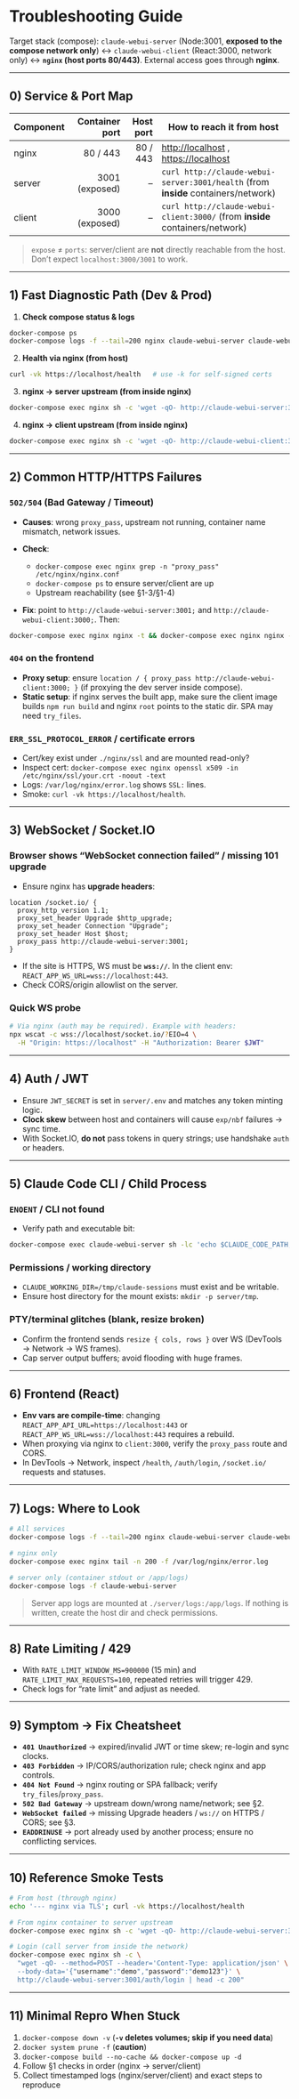 # Troubleshooting Guide

Target stack (compose): `claude-webui-server` (Node:3001, **exposed to the compose network only**) ↔ `claude-webui-client` (React:3000, network only) ↔ **`nginx` (host ports 80/443)**. External access goes through **nginx**.

---

## 0) Service & Port Map

| Component | Container port | Host port | How to reach it from host                                                          |
| --------- | -------------: | --------: | ---------------------------------------------------------------------------------- |
| nginx     |       80 / 443 |  80 / 443 | [http://localhost](http://localhost) , [https://localhost](https://localhost)      |
| server    | 3001 (exposed) |         – | `curl http://claude-webui-server:3001/health` (from **inside** containers/network) |
| client    | 3000 (exposed) |         – | `curl http://claude-webui-client:3000/` (from **inside** containers/network)       |

> `expose` ≠ `ports`: server/client are **not** directly reachable from the host. Don’t expect `localhost:3000/3001` to work.

---

## 1) Fast Diagnostic Path (Dev & Prod)

1. **Check compose status & logs**

```bash
docker-compose ps
docker-compose logs -f --tail=200 nginx claude-webui-server claude-webui-client
```

2. **Health via nginx (from host)**

```bash
curl -vk https://localhost/health   # use -k for self-signed certs
```

3. **nginx → server upstream (from inside nginx)**

```bash
docker-compose exec nginx sh -c 'wget -qO- http://claude-webui-server:3001/health || exit 1'
```

4. **nginx → client upstream (from inside nginx)**

```bash
docker-compose exec nginx sh -c 'wget -qO- http://claude-webui-client:3000/ | head -n 5'
```

---

## 2) Common HTTP/HTTPS Failures

### `502/504` (Bad Gateway / Timeout)

* **Causes**: wrong `proxy_pass`, upstream not running, container name mismatch, network issues.
* **Check**:

  * `docker-compose exec nginx grep -n "proxy_pass" /etc/nginx/nginx.conf`
  * `docker-compose ps` to ensure server/client are up
  * Upstream reachability (see §1-3/§1-4)
* **Fix**: point to `http://claude-webui-server:3001;` and `http://claude-webui-client:3000;`. Then:

```bash
docker-compose exec nginx nginx -t && docker-compose exec nginx nginx -s reload
```

### `404` on the frontend

* **Proxy setup**: ensure `location / { proxy_pass http://claude-webui-client:3000; }` (if proxying the dev server inside compose).
* **Static setup**: if nginx serves the built app, make sure the client image builds `npm run build` and nginx `root` points to the static dir. SPA may need `try_files`.

### `ERR_SSL_PROTOCOL_ERROR` / certificate errors

* Cert/key exist under `./nginx/ssl` and are mounted read-only?
* Inspect cert: `docker-compose exec nginx openssl x509 -in /etc/nginx/ssl/your.crt -noout -text`
* Logs: `/var/log/nginx/error.log` shows `SSL:` lines.
* Smoke: `curl -vk https://localhost/health`.

---

## 3) WebSocket / Socket.IO

### Browser shows “WebSocket connection failed” / missing 101 upgrade

* Ensure nginx has **upgrade headers**:

```nginx
location /socket.io/ {
  proxy_http_version 1.1;
  proxy_set_header Upgrade $http_upgrade;
  proxy_set_header Connection "Upgrade";
  proxy_set_header Host $host;
  proxy_pass http://claude-webui-server:3001;
}
```

* If the site is HTTPS, WS must be **`wss://`**. In the client env: `REACT_APP_WS_URL=wss://localhost:443`.
* Check CORS/origin allowlist on the server.

### Quick WS probe

```bash
# Via nginx (auth may be required). Example with headers:
npx wscat -c wss://localhost/socket.io/?EIO=4 \
  -H "Origin: https://localhost" -H "Authorization: Bearer $JWT"
```

---

## 4) Auth / JWT

* Ensure `JWT_SECRET` is set in `server/.env` and matches any token minting logic.
* **Clock skew** between host and containers will cause `exp/nbf` failures → sync time.
* With Socket.IO, **do not** pass tokens in query strings; use handshake `auth` or headers.

---

## 5) Claude Code CLI / Child Process

### `ENOENT` / CLI not found

* Verify path and executable bit:

```bash
docker-compose exec claude-webui-server sh -lc 'echo $CLAUDE_CODE_PATH; ls -l $CLAUDE_CODE_PATH'
```

### Permissions / working directory

* `CLAUDE_WORKING_DIR=/tmp/claude-sessions` must exist and be writable.
* Ensure host directory for the mount exists: `mkdir -p server/tmp`.

### PTY/terminal glitches (blank, resize broken)

* Confirm the frontend sends `resize { cols, rows }` over WS (DevTools → Network → WS frames).
* Cap server output buffers; avoid flooding with huge frames.

---

## 6) Frontend (React)

* **Env vars are compile-time**: changing `REACT_APP_API_URL=https://localhost:443` or `REACT_APP_WS_URL=wss://localhost:443` requires a rebuild.
* When proxying via nginx to `client:3000`, verify the `proxy_pass` route and CORS.
* In DevTools → Network, inspect `/health`, `/auth/login`, `/socket.io/` requests and statuses.

---

## 7) Logs: Where to Look

```bash
# All services
docker-compose logs -f --tail=200 nginx claude-webui-server claude-webui-client

# nginx only
docker-compose exec nginx tail -n 200 -f /var/log/nginx/error.log

# server only (container stdout or /app/logs)
docker-compose logs -f claude-webui-server
```

> Server app logs are mounted at `./server/logs:/app/logs`. If nothing is written, create the host dir and check permissions.

---

## 8) Rate Limiting / 429

* With `RATE_LIMIT_WINDOW_MS=900000` (15 min) and `RATE_LIMIT_MAX_REQUESTS=100`, repeated retries will trigger 429.
* Check logs for “rate limit” and adjust as needed.

---

## 9) Symptom → Fix Cheatsheet

* **`401 Unauthorized`** → expired/invalid JWT or time skew; re-login and sync clocks.
* **`403 Forbidden`** → IP/CORS/authorization rule; check nginx and app controls.
* **`404 Not Found`** → nginx routing or SPA fallback; verify `try_files`/`proxy_pass`.
* **`502 Bad Gateway`** → upstream down/wrong name/network; see §2.
* **`WebSocket failed`** → missing Upgrade headers / `ws://` on HTTPS / CORS; see §3.
* **`EADDRINUSE`** → port already used by another process; ensure no conflicting services.

---

## 10) Reference Smoke Tests

```bash
# From host (through nginx)
echo '--- nginx via TLS'; curl -vk https://localhost/health

# From nginx container to server upstream
docker-compose exec nginx sh -c 'wget -qO- http://claude-webui-server:3001/health && echo OK'

# Login (call server from inside the network)
docker-compose exec nginx sh -c \
  "wget -qO- --method=POST --header='Content-Type: application/json' \
  --body-data='{"username":"demo","password":"demo123"}' \
  http://claude-webui-server:3001/auth/login | head -c 200"
```

---

## 11) Minimal Repro When Stuck

1. `docker-compose down -v` (**`-v` deletes volumes; skip if you need data**)
2. `docker system prune -f` (**caution**)
3. `docker-compose build --no-cache && docker-compose up -d`
4. Follow §1 checks in order (nginx → server/client)
5. Collect timestamped logs (nginx/server/client) and exact steps to reproduce

